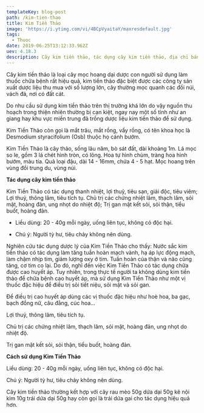 ```yaml
---
templateKey: blog-post
path: /kim-tien-thao
title: Kim Tiền Thảo
image: 'https://i.ytimg.com/vi/4BCpVyaitaY/maxresdefault.jpg' 
tags:
  - Thuoc
date: 2019-06-25T13:12:33.962Z
uev: 4.18.3
description: Cây kim tiền thảo, tác dụng cây kim tiền thảo, địa chỉ bán cây kim tiền thảo, sử dụng Cây kim tiền thảo chữa sỏi thận hiệu quả.
---
```


Cây kim tiền thảo là loại cây mọc hoang dại dược con người sử dụng làm thuốc chữa bệnh rất hiệu quả, kim tiền thảo đặc biệt được các công ty sản xuất dược liệu thu mua với số lượng lớn, cây thường mọc quanh các đồi núi, vách đá, nơi có đất cát.

Do nhu cầu sử dụng kim tiền thảo trên thị trường khá lớn do vậy nguồn thu hoạch trong thiện nhiên thường bị cạn kiệt, ngay nay một số tỉnh như an giang hay khu vực miền trung đã trồng dược liệu kim tiền thảo để sử dụng.

Kim Tiền Thảo còn gọi là mắt trâu, mắt rồng, vẩy rồng, có tên khoa học là Desmodium styracifolium (Osb) thuộc họ cánh bướm. 

Kim Tiền Thảo là cây thảo, sống lâu năm, bò sát đất, dài khoảng 1m. Lá mọc so le, gồm 3 lá chét hình tròn, có lông. Hoa tự hình chùm, tràng hoa hình bướm, màu tía. Quả loại đậu, dài 14 - 16mm, chứa 4 - 5 hạt. Mọc hoang trên vùng đồi trung du, vùng núi.

**Tác dụng cây kim tiền thảo**

Kim Tiền Thảo có tác dụng thanh nhiệt, lợi thuỷ, tiêu sạn, giải độc, tiêu viêm; Lợi thuỷ, thông lâm, tiêu tích tụ. Chủ trị các chứng nhiệt lâm, thạch lâm, sỏi mật, hoàng đản, ung nhọt do nhiệt độ; Trị gan mật kết sỏi, sỏi thận, tiểu buốt, hoàng đản.

- Liều dùng: 20 - 40g mỗi ngày,  uống liên tục, không có độc hại.

- Chú ý: Người tỳ hư, tiêu chảy không nên dùng.

Nghiên cứu tác dụng dược lý của Kim Tiền Thảo cho thấy: Nước sắc kim tiền thảo có tác dụng làm tăng tuần hoàn mạch vành, hạ  áp lực động mạch, làm chậm nhịp tim, giảm lượng oxy ở tim. Tuần hoàn của thận và não cũng tăng, cơ tim co lại. Do đó,  nghĩ đến việc Kim Tiền Thảo có tác dụng chữa được cao huyết áp. Tuy nhiên, trong thực tế người ta không dùng kim tiền thảo để chữa bệnh cao huyết áp, mà sử dụng Kim Tiền Thảo như một vị thuốc đặc hiệu để điều trị sỏi tiết niệu, sỏi mật và sỏi gan.

Để điều trị cao huyết áp  dùng các vị thuốc đặc hiệu như hoè hoa, ba gạc, bạch đồng nữ, câu đằng, cúc hoa...

Lợi thuỷ, thông lâm, tiêu tích tụ.

Chủ trị các chứng nhiệt lâm, thạch lâm, sỏi mật, hoàng đản, ung nhọt do nhiệt độ.

Trị gan mật kết sỏi, sỏi thận, tiểu buốt, hoàng đản.

**Cách sử dụng Kim Tiền Thảo**

Liều dùng: 20 - 40g mỗi ngày, uống liên tục, không có độc hại.

Chú ý: Người tỳ hư, tiêu chảy không nên dùng.

Cây kim tiền thảo thường kết hợp với cây rau mèo 50g﻿ dứa dại 50g kê nội kim 10g trái dứa dại 50g hay còn gọi là trái dứa gai cho tác dụng hiệu quả hơn.
